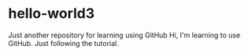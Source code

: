 # hello-world3
Just another repository for learning using GitHub
Hi, I'm learning to use GitHub.
Just following the tutorial.
